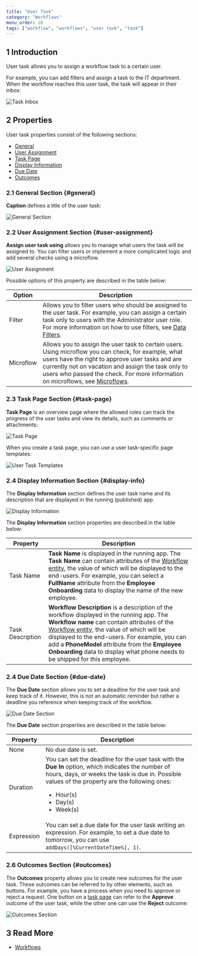 ```yaml
---
title: "User Task"
category: "Workflows"
menu_order: 20
tags: ["workflow", "workflows", "user task", "task"]
---
```


## 1 Introduction

User task allows you to assign a workflow task to a certain user. 

For example, you can add filters and assign a task to the IT department. When the workflow reaches this user task, the task will appear in their inbox:

![Task Inbox](attachments/workflows-user-task/task-inbox.jpg)

## 2 Properties

User task properties consist of the following sections:

* [General](#general)
* [User Assignment](#user-assignment)
* [Task Page](#task-page)
* [Display Information](#display-info)
* [Due Date](#due-date)
* [Outcomes](#outcomes)

### 2.1 General Section {#general}

**Caption** defines a title of the user task:

![General Section](attachments/workflows-user-task/general.jpg)

### 2.2 User Assignment Section {#user-assignment}

**Assign user task using** allows you to manage what users the task will be assigned to. You can filter users or implement a more complicated logic and add several checks using a microflow. 

![User Assignment](attachments/workflows-user-task/user-assignment.jpg)

Possible options of this property are described in the table below:

| Option    | Description                                                  |
| --------- | ------------------------------------------------------------ |
| Filter    | Allows you to filter users who should be assigned to the user task. For example, you can assign a certain task only to users with the Administrator user role. For more information on how to use filters, see [Data Filters](data-filters). |
| Microflow | Allows you to assign the user task to certain users. Using microflow you can check, for example, what users have the right to approve user tasks and are currently not on vacation and assign the task only to users who passed the check. For more information on microflows, see [Microflows](microflows). |

### 2.3 Task Page Section {#task-page}

**Task Page** is an overview page where the allowed roles can track the progress of the user tasks and view its details, such as comments or attachments:

![Task Page](attachments/workflows-user-task/task-page.jpg)

When you create a task page, you can use a user task-specific page templates: 

![User Task Templates](attachments/workflows-user-task/user-task-templates.jpg)

### 2.4 Display Information Section {#display-info}

The **Display Information** section defines the user task name and its description that are displayed in the running (published) app. 

![Display Information](attachments/workflows-user-task/display-information.jpg)

The **Display Information** section properties are described in the table below:

| Property         | Description                                                  |
| ---------------- | ------------------------------------------------------------ |
| Task Name        | **Task Name** is displayed in the running app. The **Task Name** can contain attributes of the [Workflow entity](workflow-properties#data), the value of which will be displayed to the end-users. For example, you can select a **FullName** attribute from the **Employee Onboarding** data to display the name of the new employee. |
| Task Description | **Workflow Description** is a description of the workflow displayed in the running app. The **Workflow name** can contain attributes of the [Workflow entity](#data), the value of which will be displayed to the end-users. For example, you can add a **PhoneModel** attribute from the **Employee Onboarding** data to display what phone needs to be shipped for this employee. |

### 2.4 Due Date Section {#due-date}

The **Due Date** section allows you to set a deadline for the user task and keep track of it. However, this is not an automatic reminder but rather a deadline you reference when keeping track of the workflow. 

![Due Date Section](attachments/workflows-user-task/due-date.jpg)

The **Due Date** section properties are described in the table below:

| Property   | Description                                                  |
| ---------- | ------------------------------------------------------------ |
| None       | No due date is set.                                          |
| Duration   | You can set the deadline for the user task with the **Due In** option, which indicates the number of hours, days, or weeks the task is due in. Possible values of the property are the following ones:<br /><ul><li>Hour(s)</li><li>Day(s)</li><li>Week(s)</li> </ul> |
| Expression | You can set a due date for the user task writing an expression. For example, to set a due date to tomorrow, you can use `addDays([%CurrentDateTime%], 1)`. |

### 2.6 Outcomes Section {#outcomes}

The **Outcomes** property allows you to create new outcomes for the user task. These outcomes can be referred to by other elements, such as buttons. For example, you have a process when you need to approve or reject a request. One button on a [task page](#task-page) can refer to the **Approve** outcome of the user task, while the other one can use the **Reject** outcome:

![Outcomes Section](attachments/workflows-user-task/outcomes.jpg)

## 3 Read More

* [Workflows](workflows)